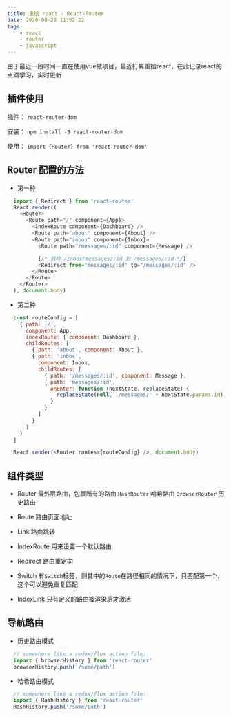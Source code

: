 ```yaml
---
title: 重拾 react - React-Router
date: 2020-08-28 11:52:22
tags:
    - react
    - router
    - javascript
---
```


  由于最近一段时间一直在使用vue做项目，最近打算重拾react，在此记录react的点滴学习，实时更新

## 插件使用

  插件： `react-router-dom`

  安装： `npm install -S react-router-dom`

  使用： `import {Router} from 'react-router-dom'`

<!-- more -->

## Router 配置的方法

  * 第一种

  ~~~js
    import { Redirect } from 'react-router'
    React.render((
      <Router>
        <Route path="/" component={App}>
          <IndexRoute component={Dashboard} />
          <Route path="about" component={About} />
          <Route path="inbox" component={Inbox}>
            <Route path="/messages/:id" component={Message} />

            {/* 跳转 /inbox/messages/:id 到 /messages/:id */}
            <Redirect from="messages/:id" to="/messages/:id" />
          </Route>
        </Route>
      </Router>
    ), document.body)
  ~~~

  * 第二种

  ~~~js
    const routeConfig = [
      { path: '/',
        component: App,
        indexRoute: { component: Dashboard },
        childRoutes: [
          { path: 'about', component: About },
          { path: 'inbox',
            component: Inbox,
            childRoutes: [
              { path: '/messages/:id', component: Message },
              { path: 'messages/:id',
                onEnter: function (nextState, replaceState) {
                  replaceState(null, '/messages/' + nextState.params.id)
                }
              }
            ]
          }
        ]
      }
    ]

    React.render(<Router routes={routeConfig} />, document.body)
  ~~~

## 组件类型

  * Router 最外层路由，包裹所有的路由 `HashRouter` 哈希路由 `BrowserRouter` 历史路由 

  * Route 路由页面地址

  * Link 路由跳转

  * IndexRoute 用来设置一个默认路由

  * Redirect 路由重定向

  * Switch 有`Switch`标签，则其中的`Route`在路径相同的情况下，只匹配第一个，这个可以避免重复匹配

  * IndexLink 只有定义的路由被渲染后才激活

## 导航路由

  * 历史路由模式

  ~~~js
    // somewhere like a redux/flux action file:
    import { browserHistory } from 'react-router'
    browserHistory.push('/some/path')
  ~~~

  * 哈希路由模式

  ~~~js
    // somewhere like a redux/flux action file:
    import { HashHistory } from 'react-router'
    HashHistory.push('/some/path')
  ~~~

